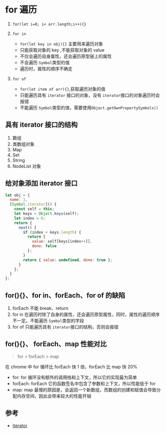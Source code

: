 # for 遍历

1. `for(let i=0; i< arr.length;i++){}`
2. `for in`

   - `for(let key in obj){}` 主要用来遍历对象
   - 只能获取对象的 key ,不能获取对象的 value
   - 不仅会遍历自身属性，还会遍历原型链上的属性
   - 不会遍历 `Symbol`类型的值
   - 遍历时，属性的顺序不确定

3. `for of`

   - `for(let item of arr){}`,获取遍历对象的值
   - 只能遍历具有 `iterator` 接口的对象，没有 `iterator`接口的对象遍历时会报错
   - 不能遍历 `Symbol`类型的值，需要使用`Object.getOwnPropertySymbols()`

## 具有 iterator 接口的结构

1. 数组
2. 类数组对象
3. Map
4. Set
5. String
6. NodeList 对象

## 给对象添加 iterator 接口

```js
let obj = {
  name: 1,
  [Symbol.iterator]() {
    const self = this;
    let keys = Object.keys(self);
    let index = 0;
    return {
      next() {
        if (index < keys.length) {
          return {
            value: self[keys[index++]],
            done: false
          };
        }
        return { value: undefined, done: true };
      }
    };
  }
};
```

## for(){}、for in、forEach、for of 的缺陷

1. forEach 不能 break、return
2. for in 在遍历时除了自身的属性，还会遍历原型属性，同时，属性的遍历顺序不一定。不能遍历 `Symbol`类型的字段
3. for of 只能遍历具有 `iterator`接口的结构，否则会报错

## for(){}、 forEach、map 性能对比

> for > forEach > map

在 chrome 中 for 循环比 forEach 快 1 倍，forEach 比 map 快 20%

- for: for 循环没有额外的调用栈和上下文，所以它的实现最为简单
- forEach: forEach 它的函数签名中包含了参数和上下文，所以性能低于 for
- map: map 最慢的原因是，会返回一个新数组，而数组的创建和赋值会导致分配内存空间，因此会带来较大的性能开销

## 参考

- [iterator](https://es6.ruanyifeng.com/#docs/iterator)
